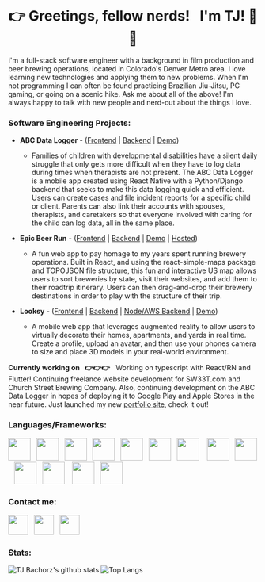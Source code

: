 # <div align="center">👉 Greetings, fellow nerds! &nbsp;  I'm TJ! 👋 👀</div>

I'm a full-stack software engineer with a background in film production and beer brewing operations, located in Colorado's Denver Metro area.  I love learning new technologies and applying them to new problems.  When I'm not programming I can often be found practicing Brazilian Jiu-Jitsu, PC gaming, or going on a scenic hike. Ask me about all of the above! I'm always happy to talk with new people and nerd-out about the things I love.

### Software Engineering Projects:
  
- **ABC Data Logger** - ([Frontend](https://github.com/TJBachorz/ABC-Data-Logger-FE) | [Backend](https://github.com/TJBachorz/ABC_Data_Logger_BE) | [Demo](https://www.loom.com/share/ceb43bedf201465f8bec3eee151d2bbd))

    * Families of children with developmental disabilities have a silent daily struggle that only gets more difficult when they have to log data during times when therapists are not present. The ABC Data Logger is a mobile app created using React Native with a Python/Django backend that seeks to make this data logging quick and efficient. Users can create cases and file incident reports for a specific child or client.  Parents can also link their accounts with spouses, therapists, and caretakers so that everyone involved with caring for the child can log data, all in the same place.
  
  
- **Epic Beer Run** - ([Frontend](https://github.com/TJBachorz/Epic-Beer-Run-FE) | [Backend](https://github.com/TJBachorz/Epic-Beer-Run-BE) | [Demo](https://www.loom.com/share/b6fc55760ca9464a8a4d99d714bfb18e) | [Hosted](https://epic-beer-run.web.app/))
    * A fun web app to pay homage to my years spent running brewery operations.  Built in React, and using the react-simple-maps package and TOPOJSON file structure, this fun and interactive US map allows users to sort breweries by state, visit their websites, and add them to their roadtrip itinerary. Users can then drag-and-drop their brewery destinations in order to play with the structure of their trip.  
    
- **Looksy** - ([Frontend](https://github.com/TJBachorz/looksy-frontend) | [Backend](https://github.com/TJBachorz/looksy_backend) | [Node/AWS Backend](https://github.com/TJBachorz/looksy-file-uploader) | [Demo](https://www.youtube.com/watch?v=HPJ6KVPMPac))
    * A mobile web app that leverages augmented reality to allow users to virtually decorate their homes, apartments, and yards in real time. Create a profile, upload an avatar, and then use your phones camera to size and place 3D models in your real-world environment.
    
    
**Currently working on &nbsp; 👉👉👉** &nbsp; Working on typescript with React/RN and Flutter!  Continuing freelance website development for SW33T.com and Church Street Brewing Company. Also, continuing development on the ABC Data Logger in hopes of deploying it to Google Play and Apple Stores in the near future.  Just launched my new [portfolio site](https://tjbachorz.live), check it out!

### Languages/Frameworks:

<img src="https://upload.wikimedia.org/wikipedia/commons/thumb/9/99/Unofficial_JavaScript_logo_2.svg/1024px-Unofficial_JavaScript_logo_2.svg.png" width="45" height="45"/>&nbsp; &nbsp;<img src="https://cdn.worldvectorlogo.com/logos/react.svg" width="45" height="45"/>&nbsp; &nbsp;<img src="https://reactnavigation.org/img/spiro.svg" width="45" height="45"/>&nbsp; &nbsp;<img src="https://upload.wikimedia.org/wikipedia/commons/thumb/9/95/Vue.js_Logo_2.svg/1024px-Vue.js_Logo_2.svg.png" width="45" height="45"/>&nbsp; &nbsp;<img src="https://upload.wikimedia.org/wikipedia/commons/thumb/7/73/Ruby_logo.svg/396px-Ruby_logo.svg.png" width="45" height="45"/>&nbsp; &nbsp;<img src="https://pbs.twimg.com/media/CZGHPChUAAA3jqE.png" width="45" height="45"/>&nbsp; &nbsp;<img src="https://upload.wikimedia.org/wikipedia/commons/thumb/c/c3/Python-logo-notext.svg/220px-Python-logo-notext.svg.png" width="45" height="45"/> &nbsp; &nbsp;<img src="https://img.stackshare.io/service/994/4aGjtNQv.png" width="45" height="45"/>&nbsp; &nbsp;<img src="https://s3.amazonaws.com/hackdesign/tools/app_images/000/000/037/icon_small/heroku-logo-6e6c2ed8be2ad02ac96455d53e4e7e43.png?1385326105" width="45" height="45"/>&nbsp; &nbsp;<img src="https://cdn4.iconfinder.com/data/icons/google-i-o-2016/512/google_firebase-512.png" width="45" height="45"/>&nbsp; &nbsp;<img src="https://i.imgur.com/eeYUFCO.png" width="45" height="45"/>&nbsp; &nbsp; <img src="https://cdn.pixabay.com/photo/2017/08/05/11/16/logo-2582748_1280.png" width="45" height="45"/>&nbsp; &nbsp;<img src="https://cdn.pixabay.com/photo/2017/08/05/11/16/logo-2582747_1280.png" width="45" height="45"/>

### Contact me:

[<img src="https://cdn2.iconfinder.com/data/icons/social-media-applications/64/social_media_applications_14-linkedin-512.png" width="40" height="40"/>](https://www.linkedin.com/in/tjbachorz/) &nbsp; [<img src="https://cdn3.iconfinder.com/data/icons/popular-services-brands-vol-2/512/medium-512.png" width="40" height="40"/>](https://tjbachorz.medium.com/) &nbsp; [<img src="https://cdn2.iconfinder.com/data/icons/social-media-2285/512/1_Twitter3_colored_svg-512.png" width="40" height="40"/>](https://twitter.com/ThomasBachorz)

### Stats:

![TJ Bachorz's github stats](https://github-readme-stats.vercel.app/api?username=TJBachorz&show_icons=true&theme=synthwave) 
![Top Langs](https://github-readme-stats.vercel.app/api/top-langs/?username=TJBachorz&layout=compact&theme=plain&hide_border=true)

<!--
**TJBachorz/TJBachorz** is a ✨ _special_ ✨ repository because its `README.md` (this file) appears on your GitHub profile.

Here are some ideas to get you started:

- 🔭 I’m currently working on ...
- 🌱 I’m currently learning ...
- 👯 I’m looking to collaborate on ...
- 🤔 I’m looking for help with ...
- 💬 Ask me about ...
- 📫 How to reach me: ...
- 😄 Pronouns: ...
- ⚡ Fun fact: ...
-->
